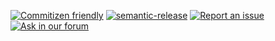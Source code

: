 [![Commitizen friendly](https://img.shields.io/badge/commitizen-friendly-brightgreen.svg)](http://Commitizen.github.io/cz-cli/)
[![semantic-release](https://img.shields.io/badge/GitHub-semantic_release-ffab00.svg)](https://github.com/semantic-release/semantic-release)
[![Report an issue](https://img.shields.io/badge/Report-an_issue-6554C0.svg)](https://ecosystem.atlassian.net/browse/AK)
[![Ask in our forum](https://img.shields.io/badge/Ask-in_our_forum-6554C0.svg)](https://answers.atlassian.com/questions/ask?title=AtlasKit%3A%20&topics=atlaskit,@NAME@,@NAME@@@VERSION@)
